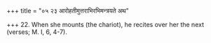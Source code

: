+++
title = "०५ २३ आरोहतीमुत्तराभिरभिमन्त्रयते अथ"

+++
22. When she mounts (the chariot), he recites over her the next (verses; M. I, 6, 4-7).

